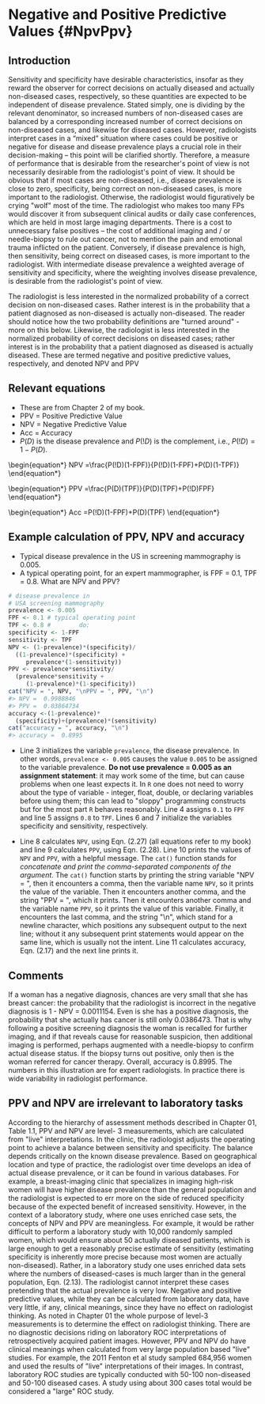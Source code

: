 # Negative and Positive Predictive Values {#NpvPpv}



## Introduction
Sensitivity and specificity have desirable characteristics, insofar as they reward the observer for correct decisions on actually diseased and actually non-diseased cases, respectively, so these quantities are expected to be independent of disease prevalence. Stated simply, one is dividing by the relevant denominator, so increased numbers of non-diseased cases are balanced by a corresponding increased number of correct decisions on non-diseased cases, and likewise for diseased cases. However, radiologists interpret cases in a “mixed” situation where cases could be positive or negative for disease and disease prevalence plays a crucial role in their decision-making – this point will be clarified shortly. Therefore, a measure of performance that is desirable from the researcher's point of view is not necessarily desirable from the radiologist's point of view. It should be obvious that if most cases are non-diseased, i.e., disease prevalence is close to zero, specificity, being correct on non-diseased cases, is more important to the radiologist. Otherwise, the radiologist would figuratively be crying "wolf" most of the time. The radiologist who makes too many FPs would discover it from subsequent clinical audits or daily case conferences, which are held in most large imaging departments. There is a cost to unnecessary false positives – the cost of additional imaging and / or needle-biopsy to rule out cancer, not to mention the pain and emotional trauma inflicted on the patient. Conversely, if disease prevalence is high, then sensitivity, being correct on diseased cases, is more important to the radiologist. With intermediate disease prevalence a weighted average of sensitivity and specificity, where the weighting involves disease prevalence, is desirable from the radiologist's point of view. 

The radiologist is less interested in the normalized probability of a correct decision on non-diseased cases. Rather interest is in the probability that a patient diagnosed as non-diseased is actually non-diseased. The reader should notice how the two probability definitions are "turned around" - more on this below. Likewise, the radiologist is less interested in the normalized probability of correct decisions on diseased cases; rather interest is in the probability that a patient diagnosed as diseased is actually diseased. These are termed negative and positive predictive values, respectively, and denoted NPV and PPV


## Relevant equations
* These are from Chapter 2 of my book.
* PPV = Positive Predictive Value
* NPV = Negative Predictive Value
* Acc = Accuracy
* $P(D)$ is the disease prevalence and $P(!D)$ is the complement, i.e., $P(!D) = 1 - P(D)$. 

\begin{equation*} 
NPV =\frac{P(!D)(1-FPF)}{P(!D)(1-FPF)+P(D)(1-TPF)}
\end{equation*}

\begin{equation*} 
PPV =\frac{P(D)(TPF)}{P(D)(TPF)+P(!D)FPF}
\end{equation*}

\begin{equation*} 
Acc =P(!D)(1-FPF)+P(D)(TPF)
\end{equation*}


## Example calculation of PPV, NPV and accuracy
* Typical disease prevalence in the US in screening mammography is 0.005. 
* A typical operating point, for an expert mammographer, is FPF = 0.1, TPF = 0.8. What are NPV and PPV?


```r
# disease prevalence in 
# USA screening mammography
prevalence <- 0.005
FPF <- 0.1 # typical operating point
TPF <- 0.8 #        do:
specificity <- 1-FPF
sensitivity <- TPF
NPV <- (1-prevalence)*(specificity)/
  ((1-prevalence)*(specificity) + 
     prevalence*(1-sensitivity))
PPV <- prevalence*sensitivity/
  (prevalence*sensitivity + 
     (1-prevalence)*(1-specificity))
cat("NPV = ", NPV, "\nPPV = ", PPV, "\n")
#> NPV =  0.9988846 
#> PPV =  0.03864734
accuracy <-(1-prevalence)*
  (specificity)+(prevalence)*(sensitivity)
cat("accuracy = ", accuracy, "\n")
#> accuracy =  0.8995
```

* Line 3 initializes the variable `prevalence`, the disease prevalence. In other words, `prevalence <- 0.005` causes the value `0.005` to be assigned to the variable prevalence. **Do not use prevalence = 0.005 as an assignment statement**: it may work some of the time, but can cause problems when one least expects it. In `R` one does not need to worry about the type of variable - integer, float, double, or declaring variables before using them; this can lead to "sloppy" programming constructs but for the most part `R` behaves reasonably. Line 4 assigns `0.1` to `FPF` and line 5 assigns `0.8` to `TPF`. Lines 6 and 7 initialize the variables specificity and sensitivity, respectively. 

* Line 8 calculates `NPV`, using Eqn. (2.27) (all equations refer to my book) and line 9 calculates `PPV`, using Eqn. (2.28). Line 10 prints the values of `NPV` and `PPV`, with a helpful message. The `cat()` function stands for *concatenate and print the comma-separated components of the argument*. The `cat()` function starts by printing the string variable "NPV = ", then it encounters a comma, then the variable name `NPV`, so it prints the value of the variable. Then it encounters another comma, and the string "PPV = ", which it prints. Then it encounters another comma and the variable name `PPV`, so it prints the value of this variable. Finally, it encounters the last comma, and the string "\\n", which stand for a newline character, which positions any subsequent output to the next line; without it any subsequent print statements would appear on the same line, which is usually not the intent. Line 11 calculates accuracy, Eqn. (2.17) and the next line prints it. 

## Comments
If a woman has a negative diagnosis, chances are very small that she has breast cancer: the probability that the radiologist is incorrect in the negative diagnosis is 1 - NPV = 0.0011154. Even is she has a positive diagnosis, the probability that she actually has cancer is still only 0.0386473. That is why following a positive screening diagnosis the woman is recalled for further imaging, and if that reveals cause for reasonable suspicion, then additional imaging is performed, perhaps augmented with a needle-biopsy to confirm actual disease status. If the biopsy turns out positive, only then is the woman referred for cancer therapy. Overall, accuracy is 0.8995. The numbers in this illustration are for expert radiologists. In practice there is wide variability in radiologist performance.


## PPV and NPV are irrelevant to laboratory tasks
According to the hierarchy of assessment methods described in Chapter 01, Table 1.1, PPV and NPV are level- 3 measurements, which are calculated from "live" interpretations. In the clinic, the radiologist adjusts the operating point to achieve a balance between sensitivity and specificity. The balance depends critically on the known disease prevalence. Based on geographical location and type of practice, the radiologist over time develops an idea of actual disease prevalence, or it can be found in various databases. For example, a breast-imaging clinic that specializes in imaging high-risk women will have higher disease prevalence than the general population and the radiologist is expected to err more on the side of reduced specificity because of the expected benefit of increased sensitivity. However, in the context of a laboratory study, where one uses enriched case sets, the concepts of NPV and PPV are meaningless. For example, it would be rather difficult to perform a laboratory study with 10,000 randomly sampled women, which would ensure about 50 actually diseased patients, which is large enough to get a reasonably precise estimate of sensitivity (estimating specificity is inherently more precise because most women are actually non-diseased). Rather, in a laboratory study one uses enriched data sets where the numbers of diseased-cases is much larger than in the general population, Eqn. (2.13). The radiologist cannot interpret these cases pretending that the actual prevalence is very low. Negative and positive predictive values, while they can be calculated from laboratory data, have very little, if any, clinical meanings, since they have no effect on radiologist thinking. As noted in Chapter 01 the whole purpose of level-3 measurements is to determine the effect on radiologist thinking. There are no diagnostic decisions riding on laboratory ROC interpretations of retrospectively acquired patient images. However, PPV and NPV do have clinical meanings when calculated from very large population based "live" studies. For example, the 2011 Fenton et al study sampled 684,956 women and used the results of "live" interpretations of their images. In contrast, laboratory ROC studies are typically conducted with 50-100 non-diseased and 50-100 diseased cases. A study using about 300 cases total would be considered a "large" ROC study.
